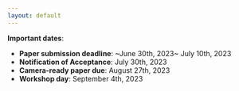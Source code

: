 ```yaml
---
layout: default
---
```


**Important dates**:

* **Paper submission deadline**: ~June 30th, 2023~ July 10th, 2023
* **Notification of Acceptance**: July 30th, 2023
* **Camera-ready paper due**: August 27th, 2023 
* **Workshop day**: September 4th, 2023
